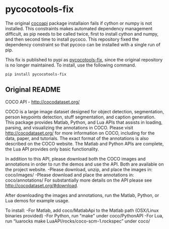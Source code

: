 # pycocotools-fix

The original [cocoapi](https://github.com/cocodataset/cocoapi) package installaion fails if cython or numpy is not installed. This constraints makes automated dependency management difficult, as pip needs to be called twice, first to install cython and numpy, and then second time to install pycoco. This repository fixed the dependency constraint so that pycoco can be installed with a single run of pip.

This fix is published to pypi as [pycocotools-fix](https://pypi.org/project/pycocotools-fix/), since the original repository is no longer maintained. To install, use the following command.

```
pip install pycocotools-fix
```


## Original README
COCO API - http://cocodataset.org/

COCO is a large image dataset designed for object detection, segmentation, person keypoints detection, stuff segmentation, and caption generation. This package provides Matlab, Python, and Lua APIs that assists in loading, parsing, and visualizing the annotations in COCO. Please visit http://cocodataset.org/ for more information on COCO, including for the data, paper, and tutorials. The exact format of the annotations is also described on the COCO website. The Matlab and Python APIs are complete, the Lua API provides only basic functionality.

In addition to this API, please download both the COCO images and annotations in order to run the demos and use the API. Both are available on the project website.
-Please download, unzip, and place the images in: coco/images/
-Please download and place the annotations in: coco/annotations/
For substantially more details on the API please see http://cocodataset.org/#download.

After downloading the images and annotations, run the Matlab, Python, or Lua demos for example usage.

To install:
-For Matlab, add coco/MatlabApi to the Matlab path (OSX/Linux binaries provided)
-For Python, run "make" under coco/PythonAPI
-For Lua, run “luarocks make LuaAPI/rocks/coco-scm-1.rockspec” under coco/
